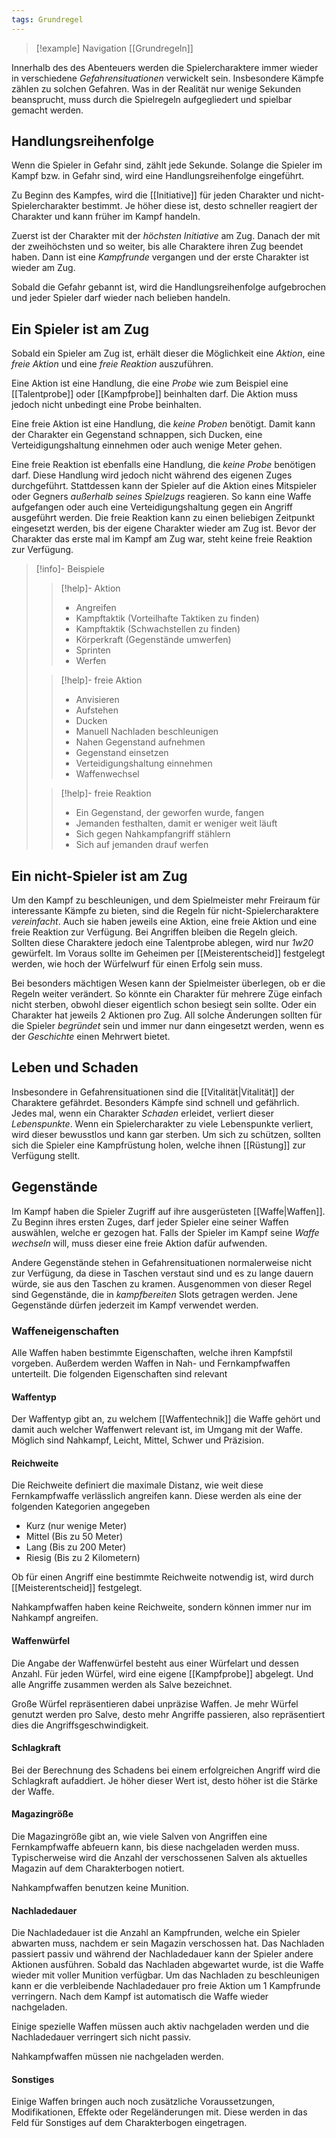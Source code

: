 ```yaml
---
tags: Grundregel
---
```

> [!example] Navigation 
>  [[Grundregeln]]

Innerhalb des des Abenteuers werden die Spielercharaktere immer wieder in verschiedene *Gefahrensituationen* verwickelt sein. Insbesondere Kämpfe zählen zu solchen Gefahren. Was in der Realität nur wenige Sekunden beansprucht, muss durch die Spielregeln aufgegliedert und spielbar gemacht werden. 


## Handlungsreihenfolge
Wenn die Spieler in Gefahr sind, zählt jede Sekunde. Solange die Spieler im Kampf bzw. in Gefahr sind, wird eine Handlungsreihenfolge eingeführt.  

Zu Beginn des Kampfes, wird die [[Initiative]] für jeden Charakter und nicht-Spielercharakter bestimmt. Je höher diese ist, desto schneller reagiert der Charakter und kann früher im Kampf handeln. 

Zuerst ist der Charakter mit der *höchsten Initiative* am Zug. Danach der mit der zweihöchsten und so weiter, bis alle Charaktere ihren Zug beendet haben. Dann ist eine *Kampfrunde* vergangen und der erste Charakter ist wieder am Zug.

Sobald die Gefahr gebannt ist, wird die Handlungsreihenfolge aufgebrochen und jeder Spieler darf wieder nach belieben handeln.


## Ein Spieler ist am Zug
Sobald ein Spieler am Zug ist, erhält dieser die Möglichkeit eine *Aktion*, eine *freie Aktion* und eine *freie Reaktion* auszuführen.

Eine Aktion ist eine Handlung, die eine *Probe* wie zum Beispiel eine [[Talentprobe]] oder [[Kampfprobe]] beinhalten darf. Die Aktion muss jedoch nicht unbedingt eine Probe beinhalten.

Eine freie Aktion ist eine Handlung, die *keine Proben* benötigt. Damit kann der Charakter ein Gegenstand schnappen, sich Ducken, eine Verteidigungshaltung einnehmen oder auch wenige Meter gehen.

Eine freie Reaktion ist ebenfalls eine Handlung, die *keine Probe* benötigen darf. Diese Handlung wird jedoch nicht während des eigenen Zuges durchgeführt. Stattdessen kann der Spieler auf die Aktion eines Mitspieler oder Gegners *außerhalb seines Spielzugs* reagieren. So kann eine Waffe aufgefangen oder auch eine Verteidigungshaltung gegen ein Angriff ausgeführt werden. 
Die freie Reaktion kann zu einen beliebigen Zeitpunkt eingesetzt werden, bis der eigene Charakter wieder am Zug ist. Bevor der Charakter das erste mal im Kampf am Zug war, steht keine freie Reaktion zur Verfügung.

> [!info]- Beispiele
> > [!help]- Aktion
> > - Angreifen
> > - Kampftaktik (Vorteilhafte Taktiken zu finden)
> > - Kampftaktik (Schwachstellen zu finden)
> > - Körperkraft (Gegenstände umwerfen)
> > - Sprinten
> > - Werfen
>
> > [!help]- freie Aktion
> > - Anvisieren
> > - Aufstehen
> > - Ducken 
> > - Manuell Nachladen beschleunigen
> > - Nahen Gegenstand aufnehmen
> > - Gegenstand einsetzen
> > - Verteidigungshaltung einnehmen
> > - Waffenwechsel
> 
> > [!help]- freie Reaktion
> > - Ein Gegenstand, der geworfen wurde, fangen
> > - Jemanden festhalten, damit er weniger weit läuft
> > - Sich gegen Nahkampfangriff stählern
> > - Sich auf jemanden drauf werfen


## Ein nicht-Spieler ist am Zug
Um den Kampf zu beschleunigen, und dem Spielmeister mehr Freiraum für interessante Kämpfe zu bieten, sind die Regeln für nicht-Spielercharaktere *vereinfacht*. Auch sie haben jeweils eine Aktion, eine freie Aktion und eine freie Reaktion zur Verfügung. 
Bei Angriffen bleiben die Regeln gleich. Sollten diese Charaktere jedoch eine Talentprobe ablegen, wird nur *1w20* gewürfelt. Im Voraus sollte im Geheimen per [[Meisterentscheid]] festgelegt werden, wie hoch der Würfelwurf für einen Erfolg sein muss.

Bei besonders mächtigen Wesen kann der Spielmeister überlegen, ob er die Regeln weiter verändert. So könnte ein Charakter für mehrere Züge einfach nicht sterben, obwohl dieser eigentlich schon besiegt sein sollte. Oder ein Charakter hat jeweils 2 Aktionen pro Zug. 
All solche Änderungen sollten für die Spieler *begründet* sein und immer nur dann eingesetzt werden, wenn es der *Geschichte* einen Mehrwert bietet.


## Leben und Schaden
Insbesondere in Gefahrensituationen sind die [[Vitalität|Vitalität]] der Charaktere gefährdet. Besonders Kämpfe sind schnell und gefährlich. Jedes mal, wenn ein Charakter *Schaden* erleidet, verliert dieser *Lebenspunkte*. 
Wenn ein Spielercharakter zu viele Lebenspunkte verliert, wird dieser bewusstlos und kann gar sterben. 
Um sich zu schützen, sollten sich die Spieler eine Kampfrüstung holen, welche ihnen [[Rüstung]] zur Verfügung stellt.


## Gegenstände
Im Kampf haben die Spieler Zugriff auf ihre ausgerüsteten [[Waffe|Waffen]]. Zu Beginn ihres ersten Zuges, darf jeder Spieler eine seiner Waffen auswählen, welche er gezogen hat. 
Falls der Spieler im Kampf seine *Waffe wechseln* will, muss dieser eine freie Aktion dafür aufwenden.

Andere Gegenstände stehen in Gefahrensituationen normalerweise nicht zur Verfügung, da diese in Taschen verstaut sind und es zu lange dauern würde, sie aus den Taschen zu kramen. Ausgenommen von dieser Regel sind Gegenstände, die in *kampfbereiten* Slots getragen werden. Jene Gegenstände dürfen jederzeit im Kampf verwendet werden.


### Waffeneigenschaften
Alle Waffen haben bestimmte Eigenschaften, welche ihren Kampfstil vorgeben. Außerdem werden Waffen in Nah- und Fernkampfwaffen unterteilt. Die folgenden Eigenschaften sind relevant


#### Waffentyp 
Der Waffentyp gibt an, zu welchem [[Waffentechnik]] die Waffe gehört und damit auch welcher Waffenwert relevant ist, im Umgang mit der Waffe. Möglich sind Nahkampf, Leicht, Mittel, Schwer und Präzision.


#### Reichweite
Die Reichweite definiert die maximale Distanz, wie weit diese Fernkampfwaffe verlässlich angreifen kann. Diese werden als eine der folgenden Kategorien angegeben

- Kurz (nur wenige Meter)
- Mittel (Bis zu 50 Meter) 
- Lang (Bis zu 200 Meter)
- Riesig (Bis zu 2 Kilometern)

Ob für einen Angriff eine bestimmte Reichweite notwendig ist, wird durch [[Meisterentscheid]] festgelegt.

Nahkampfwaffen haben keine Reichweite, sondern können immer nur im Nahkampf angreifen.


#### Waffenwürfel
Die Angabe der Waffenwürfel besteht aus einer Würfelart und dessen Anzahl. Für jeden Würfel, wird eine eigene [[Kampfprobe]] abgelegt. Und alle Angriffe zusammen werden als Salve bezeichnet.

Große Würfel repräsentieren dabei unpräzise Waffen. Je mehr Würfel genutzt werden pro Salve, desto mehr Angriffe passieren, also repräsentiert dies die Angriffsgeschwindigkeit.

 
#### Schlagkraft
Bei der Berechnung des Schadens bei einem erfolgreichen Angriff wird die Schlagkraft aufaddiert. Je höher dieser Wert ist, desto höher ist die Stärke der Waffe.


#### Magazingröße
Die Magazingröße gibt an, wie viele Salven von Angriffen eine Fernkampfwaffe abfeuern kann, bis diese nachgeladen werden muss. Typischerweise wird die Anzahl der verschossenen Salven als aktuelles Magazin auf dem Charakterbogen notiert.

Nahkampfwaffen benutzen keine Munition.


#### Nachladedauer
Die Nachladedauer ist die Anzahl an Kampfrunden, welche ein Spieler abwarten muss, nachdem er sein Magazin verschossen hat. Das Nachladen passiert passiv und während der Nachladedauer kann der Spieler andere Aktionen ausführen. Sobald das Nachladen abgewartet wurde, ist die Waffe wieder mit voller Munition verfügbar.
Um das Nachladen zu beschleunigen kann er die verbleibende Nachladedauer pro freie Aktion um 1 Kampfrunde verringern. Nach dem Kampf ist automatisch die Waffe wieder nachgeladen. 

Einige spezielle Waffen müssen auch aktiv nachgeladen werden und die Nachladedauer verringert sich nicht passiv.

Nahkampfwaffen müssen nie nachgeladen werden.


#### Sonstiges
Einige Waffen bringen auch noch zusätzliche Voraussetzungen, Modifikationen, Effekte oder Regeländerungen mit. Diese werden in das Feld für Sonstiges auf dem Charakterbogen eingetragen.